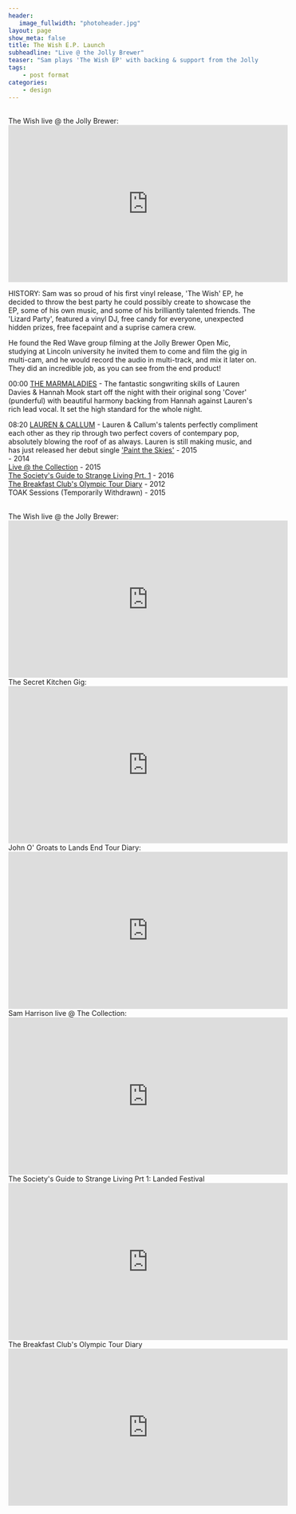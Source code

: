 ```yaml
---
header:
   image_fullwidth: "photoheader.jpg"
layout: page
show_meta: false
title: The Wish E.P. Launch
subheadline: "Live @ the Jolly Brewer"
teaser: "Sam plays 'The Wish EP' with backing & support from the Jolly Brewer family"
tags:
    - post format
categories:
    - design 
---
```

<!--more-->
<br>
 The Wish live @ the Jolly Brewer:<br>
 <iframe width="560" height="315" src="https://www.youtube.com/embed/JK2jhnZVMZI" frameborder="0" allowfullscreen></iframe>
 
 HISTORY:
Sam was so proud of his first vinyl release, 'The Wish' EP, he decided to throw the best party he could possibly create to showcase the EP, some of his own music, and some of his brilliantly talented friends. The 'Lizard Party', featured a vinyl DJ, free candy for everyone, unexpected hidden prizes, free facepaint and a suprise camera crew.
 
He found the Red Wave group filming at the Jolly Brewer Open Mic, studying at Lincoln university he invited them to come and film the gig in multi-cam, and he would record the audio in multi-track, and mix it later on. They did an incredible job, as you can see from the end product! 

00:00
<a href="https://youtu.be/JK2jhnZVMZI">THE MARMALADIES</a> - The fantastic songwriting skills of Lauren Davies & Hannah Mook start off the night with their original song 'Cover' (punderful) with beautiful harmony backing from Hannah against Lauren's rich lead vocal. It set the high standard for the whole night.<br>

08:20
<a href="https://youtu.be/qxd_jckMoUI">LAUREN & CALLUM</a> - Lauren & Callum's talents perfectly compliment each other as they rip through two perfect covers of contempary pop, absolutely blowing the roof of as always. Lauren is still making music, and has just released her debut single <a href="https://youtu.be/odbiqkA2-lQ">'Paint the Skies'</a> 
     - 2015<br>
    - 2014<br>
 <a href="https://youtu.be/Q-BxIYCpXXk">Live @ the Collection</a>  - 2015<br>
 <a href="https://youtu.be/BrtIanK7zK0">The Society's Guide to Strange Living Prt. 1</a>   - 2016<br>
 <a href="https://youtu.be/6JWy3F1onm0">The Breakfast Club's Olympic Tour Diary</a>  - 2012<br>
 TOAK Sessions (Temporarily Withdrawn)  - 2015 

<br>
 The Wish live @ the Jolly Brewer:<br>
 <iframe width="560" height="315" src="https://www.youtube.com/embed/JK2jhnZVMZI" frameborder="0" allowfullscreen></iframe>
 <br>
 The Secret Kitchen Gig:<br>
 <iframe width="560" height="315" src="https://www.youtube.com/embed/qxd_jckMoUI" frameborder="0" allowfullscreen></iframe>
 <br>
 John O' Groats to Lands End Tour Diary:
 <iframe width="560" height="315" src="https://www.youtube.com/embed/kUMhRcotOvY" frameborder="0" allowfullscreen></iframe>
 <br>
 Sam Harrison live @ The Collection:
 <iframe width="560" height="315" src="https://www.youtube.com/embed/Q-BxIYCpXXk" frameborder="0" allowfullscreen></iframe>
 <br>
 The Society's Guide to Strange Living Prt 1: Landed Festival
 <iframe width="560" height="315" src="https://www.youtube.com/embed/BrtIanK7zK0" frameborder="0" allowfullscreen></iframe>
 <br>
 The Breakfast Club's Olympic Tour Diary
 <iframe width="560" height="315" src="https://www.youtube.com/embed/6JWy3F1onm0" frameborder="0" allowfullscreen></iframe>
 <br>

